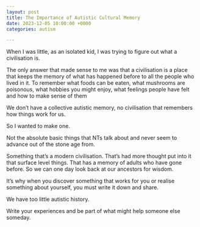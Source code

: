 ```yaml
---
layout: post
title: The Importance of Autistic Cultural Memory
date: 2023-12-05 10:00:00 +0000
categories: autism

---
```


When I was little, as an isolated kid, I was trying to figure out what a civilisation is.

The only answer that made sense to me was that a civilisation is a place that keeps the memory of what has happened before to all the people who lived in it.
To remember what foods can be eaten, what mushrooms are poisonous, what hobbies you might enjoy, what feelings people have felt and how to make sense of them

We don’t have a collective autistic memory, no civilisation that remembers how things work for us.

So I wanted to make one.

Not the absolute basic things that NTs talk about and never seem to advance out of the stone age from.

Something that’s a modern civilisation. That’s had more thought put into it that surface level things. That has a memory of adults who have gone before. So we can one day look back at our ancestors for wisdom.

It’s why when you discover something that works for you or realise something about yourself, you must write it down and share.

We have too little autistic history.

Write your experiences and be part of what might help someone else someday.
